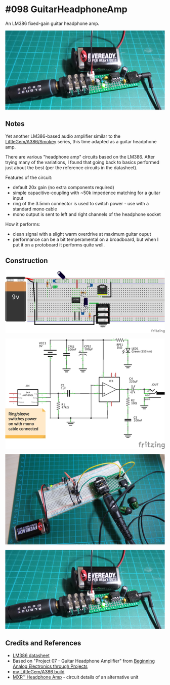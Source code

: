# #098 GuitarHeadphoneAmp

An LM386 fixed-gain guitar headphone amp.

![GuitarHeadphoneAmp_protoboard](./assets/GuitarHeadphoneAmp_protoboard.jpg?raw=true)

## Notes

Yet another LM386-based audio amplifier
similar to the [LittleGem/A386/Smokey](../LittleGem) series,
this time adapted as a guitar headphone amp.

There are various "headphone amp" circuits based on the LM386.
After trying many of the variations, I found that going back to basics performed just about the best
(per the reference circuits in the datasheet).

Features of the circuit:
* default 20x gain (no extra components required)
* simple capacitive-coupling with ~50k impedence matching for a guitar input
* ring of the 3.5mm connector is used to switch power - use with a standard mono cable
* mono output is sent to left and right channels of the headphone socket

How it performs:
* clean signal with a slight warm overdrive at maximum guitar ouput
* performance can be a bit temperamental on a broadboard, but when I put it on a protoboard it performs quite well.

## Construction

![Breadboard](./assets/GuitarHeadphoneAmp_bb.jpg?raw=true)

![The Schematic](./assets/GuitarHeadphoneAmp_schematic.jpg?raw=true)

![The Build](./assets/GuitarHeadphoneAmp_build.jpg?raw=true)

![GuitarHeadphoneAmp_protoboard](./assets/GuitarHeadphoneAmp_protoboard.jpg?raw=true)

## Credits and References
* [LM386 datasheet](http://www.futurlec.com/Linear/LM386N-3.shtml)
* Based on "Project 07 - Guitar Headphone Amplifier" from [Beginning Analog Electronics through Projects](http://www.amazon.com/gp/product/0750672838/ref=as_li_tl?ie=UTF8&camp=1789&creative=390957&creativeASIN=0750672838&linkCode=as2&tag=itsaprli-20&linkId=QUZ3GKIDBEXGNSG7)
* [my LittleGem/A386 build](../LittleGem)
* [MXR™ Headphone Amp](http://www.generalguitargadgets.com/effects-projects/boosters/headphone-amp/) - circuit details of an alternative unit
